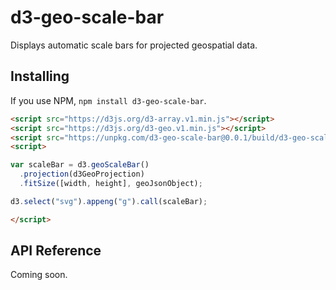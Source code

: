 # d3-geo-scale-bar

Displays automatic scale bars for projected geospatial data.

## Installing

If you use NPM, `npm install d3-geo-scale-bar`.

```html
<script src="https://d3js.org/d3-array.v1.min.js"></script>
<script src="https://d3js.org/d3-geo.v1.min.js"></script>
<script src="https://unpkg.com/d3-geo-scale-bar@0.0.1/build/d3-geo-scale-bar.min.js"></script>
<script>

var scaleBar = d3.geoScaleBar()
  .projection(d3GeoProjection)
  .fitSize([width, height], geoJsonObject);

d3.select("svg").appeng("g").call(scaleBar);

</script>
```

## API Reference

Coming soon.